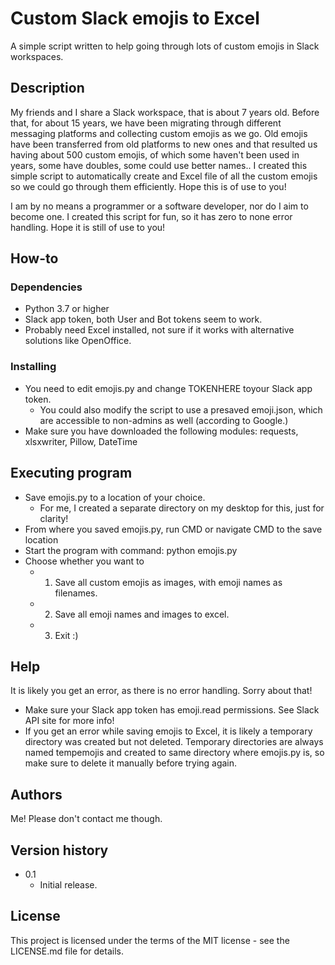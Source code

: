 # Custom Slack emojis to Excel
A simple script written to help going through lots of custom emojis in Slack workspaces.

## Description
My friends and I share a Slack workspace, that is about 7 years old. Before that, for about 15 years, we have been migrating through different messaging platforms and collecting custom emojis as we go.
Old emojis have been transferred from old platforms to new ones and that resulted us having about 500 custom emojis, of which some haven't been used in years, some have doubles, some could use better names..
I created this simple script to automatically create and Excel file of all the custom emojis so we could go through them efficiently.
Hope this is of use to you!

I am by no means a programmer or a software developer, nor do I aim to become one. 
I created this script for fun, so it has zero to none error handling. Hope it is still of use to you!

## How-to

### Dependencies
* Python 3.7 or higher
* Slack app token, both User and Bot tokens seem to work.
* Probably need Excel installed, not sure if it works with alternative solutions like OpenOffice.

### Installing
* You need to edit emojis.py and change TOKENHERE toyour Slack app token.
	* You could also modify the script to use a presaved emoji.json, which are accessible to non-admins as well (according to Google.)
* Make sure you have downloaded the following modules: requests, xlsxwriter, Pillow, DateTime

## Executing program
* Save emojis.py to a location of your choice.
	* For me, I created a separate directory on my desktop for this, just for clarity!
* From where you saved emojis.py, run CMD or navigate CMD to the save location
* Start the program with command: python emojis.py
* Choose whether you want to
	* 1) Save all custom emojis as images, with emoji names as filenames.
	* 2) Save all emoji names and images to excel.
	* 3) Exit :)

## Help
It is likely you get an error, as there is no error handling. Sorry about that!

* Make sure your Slack app token has emoji.read permissions. See Slack API site for more info!
* If you get an error while saving emojis to Excel, it is likely a temporary directory was created but not deleted. Temporary directories are always named tempemojis and created to same directory where emojis.py is, so make sure to delete it manually before trying again.

## Authors
Me! Please don't contact me though.

## Version history
* 0.1
	* Initial release.
	
## License
This project is licensed under the terms of the MIT license - see the LICENSE.md file for details.
